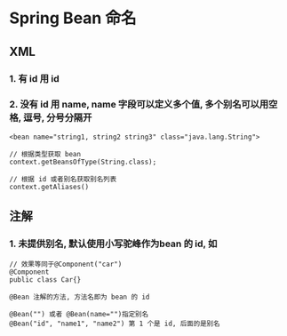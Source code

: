 # Spring Bean 命名

## XML
### 1. 有 id 用 id
### 2. 没有 id 用 name, name 字段可以定义多个值, 多个别名可以用空格, 逗号, 分号分隔开
```
<bean name="string1, string2 string3" class="java.lang.String">
```

```
// 根据类型获取 bean
context.getBeansOfType(String.class);

// 根据 id 或者别名获取别名列表
context.getAliases()
```

## 注解
### 1. 未提供别名, 默认使用小写驼峰作为bean 的 id, 如
```
// 效果等同于@Component("car")
@Component
public class Car{}

@Bean 注解的方法, 方法名即为 bean 的 id

@Bean("") 或者 @Bean(name="")指定别名
@Bean("id", "name1", "name2") 第 1 个是 id, 后面的是别名

```

